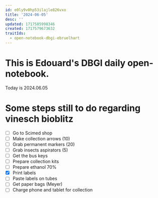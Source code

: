```yaml
---
id: e0ly9v0hp53ilajle826vxo
title: '2024-06-05'
desc: ''
updated: 1717585998346
created: 1717579673632
traitIds:
  - open-notebook-dbgi-ebruelhart
---
```

# This is Edouard's DBGI daily open-notebook.

Today is 2024.06.05

# Some steps still to do regarding vinesch bioblitz

- [ ] Go to Scimed shop
- [ ] Make collection arrows (10)
- [ ] Grab permanent markers (20)
- [ ] Grab insects aspirators (5)
- [ ] Get the bus keys
- [ ] Prepare collection kits
- [ ] Prepare ethanol  70%
- [x] Print labels
- [ ] Paste labels on tubes
- [ ] Get paper bags (Meyer)
- [ ] Charge phone and tablet for collection
